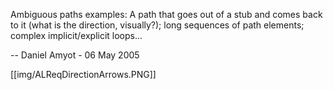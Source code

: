 Ambiguous paths examples: A path that goes out of a stub and comes back to it (what is the direction, visually?); long sequences of path elements; complex implicit/explicit loops...

-- Daniel Amyot - 06 May 2005 

[[img/ALReqDirectionArrows.PNG]]